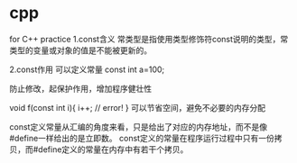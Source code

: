 # cpp
for C++ practice
1.const含义
常类型是指使用类型修饰符const说明的类型，常类型的变量或对象的值是不能被更新的。

2.const作用
可以定义常量
const int a=100;

防止修改，起保护作用，增加程序健壮性

void f(const int i){
    i++; // error!
}
可以节省空间，避免不必要的内存分配

const定义常量从汇编的角度来看，只是给出了对应的内存地址，而不是像#define一样给出的是立即数。
const定义的常量在程序运行过程中只有一份拷贝，而#define定义的常量在内存中有若干个拷贝。
